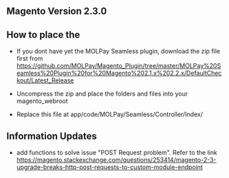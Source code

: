 Magento Version 2.3.0
----------------------

How to place the 
---------------
- If you dont have yet the MOLPay Seamless plugin, download the zip file first from https://github.com/MOLPay/Magento_Plugin/tree/master/MOLPay%20Seamless%20Plugin%20for%20Magento%202.1.x%202.2.x/DefaultCheckout/Latest_Release

- Uncompress the zip and place the folders and files into your magento_webroot
- Replace this file at app/code/MOLPay/Seamless/Controller/Index/


Information Updates
--------------------

- add functions to solve issue "POST Request problem". Refer to the link
https://magento.stackexchange.com/questions/253414/magento-2-3-upgrade-breaks-http-post-requests-to-custom-module-endpoint
